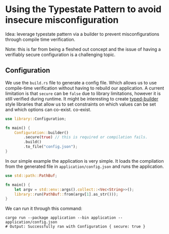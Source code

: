 # Using the Typestate Pattern to avoid insecure misconfiguration

Idea: leverage typestate pattern via a builder to prevent misconfigurations through compile time verification.

Note: this is far from being a fleshed out concept and the issue of having a verifiably secure configuration is a
challenging topic.

## Configuration

We use the `build.rs` file to generate a config file. Which allows us to use compile-time verification without having
to rebuild our application.
A current limitation is that `secure` can be `false` due to library limitations, however it is still verified during runtime.
It might be interesting to create [typed-builder](https://crates.io/crates/typed-builder) style libraries that allow us
to set constraints on which values can be set and which options can co-exist.
co-exist.

```rust
use library::Configuration;

fn main() {
    Configuration::builder()
        .secure(true) // this is required or compilation fails.
        .build()
        .to_file("config.json");
}
```

In our simple example the application is very simple. It loads the compilation from the generated file
in `application/config.json` and runs the application.

```rust
use std::path::PathBuf;

fn main() {
    let argv = std::env::args().collect::<Vec<String>>();
    library::run(PathBuf::from(argv[1].as_str()));
}

```

We can run it through this command:

```shell
cargo run --package application --bin application -- application/config.json  
# Output: Successfully ran with Configuration { secure: true }
```
